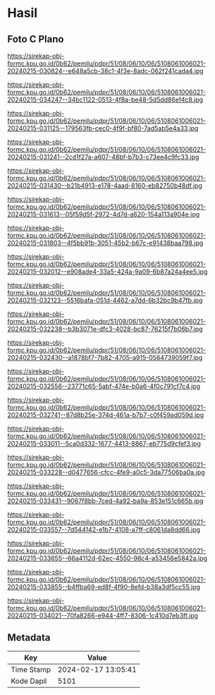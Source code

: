 # Hasil

## Foto C Plano

https://sirekap-obj-formc.kpu.go.id/0b62/pemilu/pdpr/51/08/06/10/06/5108061006021-20240215-030824--e648a5cb-38c1-4f3e-8adc-062f241cada4.jpg

https://sirekap-obj-formc.kpu.go.id/0b62/pemilu/pdpr/51/08/06/10/06/5108061006021-20240215-034247--34bc1122-0513-4f8a-be48-5d5dd86ef4c8.jpg

https://sirekap-obj-formc.kpu.go.id/0b62/pemilu/pdpr/51/08/06/10/06/5108061006021-20240215-031125--179563fb-cec0-4f9f-bf80-7ad5ab5e4a33.jpg

https://sirekap-obj-formc.kpu.go.id/0b62/pemilu/pdpr/51/08/06/10/06/5108061006021-20240215-031241--2cd1f27a-a607-48bf-b7b3-c73ee4c9fc33.jpg

https://sirekap-obj-formc.kpu.go.id/0b62/pemilu/pdpr/51/08/06/10/06/5108061006021-20240215-031430--b21b4913-e178-4aad-8160-eb82750b48df.jpg

https://sirekap-obj-formc.kpu.go.id/0b62/pemilu/pdpr/51/08/06/10/06/5108061006021-20240215-031613--05f59d5f-2972-4d7d-a620-154a113a904e.jpg

https://sirekap-obj-formc.kpu.go.id/0b62/pemilu/pdpr/51/08/06/10/06/5108061006021-20240215-031803--4f5bb91b-3051-45b2-b67c-e91438baa798.jpg

https://sirekap-obj-formc.kpu.go.id/0b62/pemilu/pdpr/51/08/06/10/06/5108061006021-20240215-032012--e908ade4-33a5-424a-9a09-6b87a24a4ee5.jpg

https://sirekap-obj-formc.kpu.go.id/0b62/pemilu/pdpr/51/08/06/10/06/5108061006021-20240215-032123--5516bafa-051d-4462-a7dd-6b32bc9b47fb.jpg

https://sirekap-obj-formc.kpu.go.id/0b62/pemilu/pdpr/51/08/06/10/06/5108061006021-20240215-032238--b3b3071e-dfc3-4028-bc87-76215f7b06b7.jpg

https://sirekap-obj-formc.kpu.go.id/0b62/pemilu/pdpr/51/08/06/10/06/5108061006021-20240215-032430--a1878bf7-7b82-4705-a915-0564739059f7.jpg

https://sirekap-obj-formc.kpu.go.id/0b62/pemilu/pdpr/51/08/06/10/06/5108061006021-20240215-032556--23771c65-5abf-474e-b0a6-4f0c791cf7c4.jpg

https://sirekap-obj-formc.kpu.go.id/0b62/pemilu/pdpr/51/08/06/10/06/5108061006021-20240215-032741--87d8b25e-374d-461a-b7b7-c0f459ad059d.jpg

https://sirekap-obj-formc.kpu.go.id/0b62/pemilu/pdpr/51/08/06/10/06/5108061006021-20240215-033011--5ca0d332-1677-4413-8867-eb775d9cfef3.jpg

https://sirekap-obj-formc.kpu.go.id/0b62/pemilu/pdpr/51/08/06/10/06/5108061006021-20240215-033228--d0477656-cfcc-4fe9-a0c5-3da77506ba0a.jpg

https://sirekap-obj-formc.kpu.go.id/0b62/pemilu/pdpr/51/08/06/10/06/5108061006021-20240215-033431--9067f8bb-7ced-4a92-ba9a-853e151c665b.jpg

https://sirekap-obj-formc.kpu.go.id/0b62/pemilu/pdpr/51/08/06/10/06/5108061006021-20240215-033557--7d544142-e1b7-4108-a7ff-c8061da8dd66.jpg

https://sirekap-obj-formc.kpu.go.id/0b62/pemilu/pdpr/51/08/06/10/06/5108061006021-20240215-033655--66a4112d-62ec-4550-98c4-a53456e5842a.jpg

https://sirekap-obj-formc.kpu.go.id/0b62/pemilu/pdpr/51/08/06/10/06/5108061006021-20240215-033855--b4ffba69-ed8f-4f90-8efd-b38a3df5cc55.jpg

https://sirekap-obj-formc.kpu.go.id/0b62/pemilu/pdpr/51/08/06/10/06/5108061006021-20240215-034021--70fa8266-e944-4ff7-8306-1c410d7eb3ff.jpg


## Metadata

| Key        | Value               |
| ---------- | ------------------- |
| Time Stamp | 2024-02-17 13:05:41 |
| Kode Dapil | 5101                |



